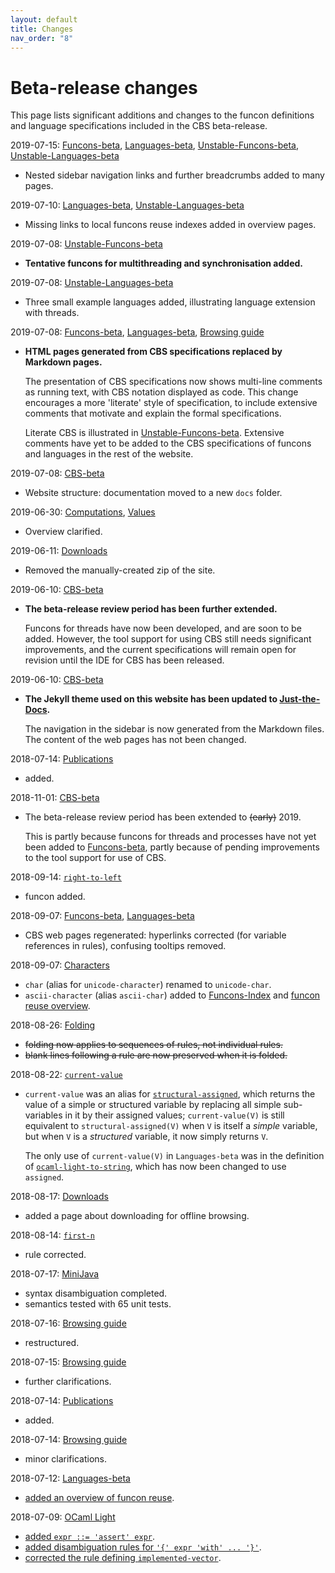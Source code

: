 ```yaml
---
layout: default
title: Changes
nav_order: "8"
---
```


Beta-release changes
====================

This page lists significant additions and changes to the funcon definitions and
language specifications included in the CBS beta-release.

2019-07-15: [Funcons-beta](Funcons-beta), [Languages-beta](Languages-beta),
[Unstable-Funcons-beta](Unstable-Funcons-beta),
[Unstable-Languages-beta](Unstable-Languages-beta)
* Nested sidebar navigation links and further breadcrumbs added to many pages.

2019-07-10: [Languages-beta](Languages-beta), [Unstable-Languages-beta](Unstable-Languages-beta)
* Missing links to local funcons reuse indexes added in overview pages.

2019-07-08: [Unstable-Funcons-beta](Unstable-Funcons-beta)
* __Tentative funcons for multithreading and synchronisation added.__

2019-07-08: [Unstable-Languages-beta](Unstable-Languages-beta)
* Three small example languages added, illustrating language extension with threads.

2019-07-08: [Funcons-beta](Funcons-beta), [Languages-beta](Languages-beta),
[Browsing guide](Browsing)
* __HTML pages generated from CBS specifications replaced by Markdown pages.__

  The presentation of CBS specifications now shows multi-line comments as
  running text, with CBS notation displayed as code. This change encourages
  a more 'literate' style of specification, to include extensive comments that
  motivate and explain the formal specifications.

  Literate CBS is illustrated in [Unstable-Funcons-beta](Unstable-Funcons-beta).
  Extensive comments have yet to be added to the CBS specifications of funcons
  and languages in the rest of the website.

2019-07-08: [CBS-beta](/CBS-beta/)
* Website structure: documentation moved to a new `docs` folder.

2019-06-30: [Computations](/CBS-beta/Funcons-beta/Computations),
[Values](/CBS-beta/Funcons-beta/Values)
* Overview clarified.

2019-06-11: [Downloads](Downloads)
* Removed the manually-created zip of the site.

2019-06-10: [CBS-beta](/CBS-beta/)
* __The beta-release review period has been further extended.__

  Funcons for threads have now been developed, and are soon to be added.
  However, the tool support for using CBS still needs significant improvements,
  and the current specifications will remain open for revision until the IDE for
  CBS has been released.

2019-06-10: [CBS-beta](/CBS-beta/)
* __The Jekyll theme used on this website has been updated to
  [Just-the-Docs](https://pmarsceill.github.io/just-the-docs/).__

  The navigation in the sidebar is now generated from the Markdown files.
  The content of the web pages has not been changed.

2018-07-14: [Publications](Publications)
* added.

2018-11-01: [CBS-beta](/CBS-beta/)
* The beta-release review period has been extended to ~~(early)~~ 2019.

  This is partly because funcons for threads and processes have not yet been
  added to [Funcons-beta](Funcons-beta), partly because of pending
  improvements to the tool support for use of CBS.

2018-09-14: [`right-to-left`](/CBS-beta/Funcons-beta/Computations/Normal/Flowing/#Name_right-to-left)
* funcon added.

2018-09-07: [Funcons-beta](Funcons-beta), [Languages-beta](Languages-beta)
* CBS web pages regenerated:
  hyperlinks corrected (for variable references in rules), confusing tooltips removed.

2018-09-07: [Characters](/CBS-beta/Funcons-beta/Values/Primitive/Characters/)
* `char` (alias for `unicode-character`) renamed to `unicode-char`.
* `ascii-character` (alias `ascii-char`) added to
  [Funcons-Index](/CBS-beta/Funcons-beta/Funcons-Index/) and
  [funcon reuse overview](Languages-beta/Reuse).

2018-08-26: [Folding](Browsing.html#folding)
* ~~folding now applies to sequences of rules, not individual rules.~~
* ~~blank lines following a rule are now preserved when it is folded.~~

2018-08-22: [`current-value`](/CBS-beta/Funcons-beta/Computations/Normal/Storing/#Name_current-value)
* `current-value` was an alias for
  [`structural-assigned`](/CBS-beta/Funcons-beta/Computations/Normal/Storing/#Name_structural-assigned),
  which returns the value of a simple or structured variable by replacing all
  simple sub-variables in it by their assigned values; `current-value(V)` is
  still equivalent to `structural-assigned(V)` when `V` is itself a _simple_
  variable, but when `V` is a _structured_ variable, it now simply returns `V`.

  The only use of `current-value(V)` in `Languages-beta` was in the definition of
  [`ocaml-light-to-string`](/CBS-beta/Languages-beta/OCaml-Light/OC-L-cbs/OC-L/OC-L-12-Core-Library/#Name_ocaml-light-to-string),
  which has now been changed to use `assigned`.

2018-08-17: [Downloads](Downloads)
* added a page about downloading for offline browsing.

2018-08-14: [`first-n`](/CBS-beta/Funcons-beta/Values/Composite/Sequences/#Name_first-n)
* rule corrected.

2018-07-17: [MiniJava](/CBS-beta/Languages-beta/MiniJava)
* syntax disambiguation completed.
* semantics tested with 65 unit tests.

2018-07-16: [Browsing guide](Browsing)
* restructured.

2018-07-15: [Browsing guide](Browsing)
* further clarifications.

2018-07-14: [Publications](Publications)
* added.

2018-07-14: [Browsing guide](Browsing)
* minor clarifications.

2018-07-12: [Languages-beta](Languages-beta)
* [added an overview of funcon reuse](Languages-beta/Reuse).

2018-07-09: [OCaml Light](/CBS-beta/Languages-beta/OCaml-Light)
* [added `expr ::= 'assert' expr`](/CBS-beta/Languages-beta/OCaml-Light/OC-L-cbs/OC-L/OC-L-07-Expressions/).
* [added disambiguation rules for `'{' expr 'with' ... '}'`](/CBS-beta/Languages-beta/OCaml-Light/OC-L-cbs/OC-L/OC-L-A-Disambiguation/).
* [corrected the rule defining `implemented-vector`](/CBS-beta/Languages-beta/OCaml-Light/OC-L-cbs/OC-L/OC-L-02-Values/).
